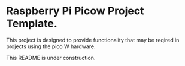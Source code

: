# Raspberry Pi Picow Project Template.
This project is designed to provide functionality that may be reqired in
projects using the pico W hardware.

This README is under construction.